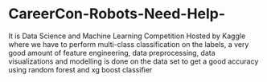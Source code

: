 # CareerCon-Robots-Need-Help-
It is Data Science and Machine Learning Competition Hosted by Kaggle where we have to perform multi-class classification on the labels, a  very good amount of feature engineering, data preprocessing, data visualizations and modelling is done on the data set to get a good accuracy using random forest and xg boost classifier
